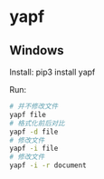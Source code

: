 # yapf

## Windows

Install: pip3 install yapf

Run:

```bash
# 并不修改文件
yapf file
# 格式化前后对比
yapf -d file
# 修改文件
yapf -i file
# 修改文件
yapf -i -r document
```
